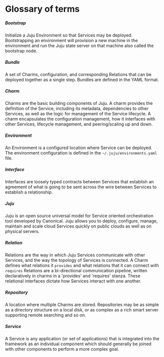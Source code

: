 # Glossary of terms

##### Bootstrap
Initialize a Juju Environment so that Services may be deployed.
Bootstrapping an environment will provision a new machine in the environment
and run the Juju state server on that machine also called the bootstrap node.

##### Bundle
A set of Charms, configuration, and corresponding Relations that can be
deployed together as a single step.  Bundles are defined in the YAML format.

##### Charm
Charms are the basic building components of Juju. A charm provides the
definition of the Service, including its metadata, dependencies to other
Services, as well as the logic for management of the Service lifecycle. A
charm encapsulates the configuration management, how it interfaces
with other Services, lifecycle management, and peering/scaling up and down.

##### Environment
An Environment is a configured location where Service can be deployed. The
environment configuration is defined in the `~/.juju/environments.yaml` file.

##### Interface
Interfaces are loosely typed contracts between Services that establish an
agreement of what is going to be sent across the wire between Services to
establish a relationship.

##### Juju
Juju is an open source universal model for Service oriented orchestration tool
developed by Canonical. Juju allows you to deploy, configure, manage, maintain
and scale cloud Services quickly on public clouds as well as on physical
servers.

##### Relation
Relations are the way in which Juju Services communicate with other Services,
and the way the topology of Services is connected.  A Charm defines what
relations it `provides` and what relations that it can connect with `requires`
Relations are a bi-directional communication pipeline, written declaratively in
charms in a 'provides' and 'requires' stanza. These relational interfaces
dictate how Services interact with one another.

##### Repository
A location where multiple Charms are stored. Repositories may be as simple as
a directory structure on a local disk, or as complex as a rich smart server
supporting remote searching and so on.

##### Service
A Service is any application (or set of applications) that is integrated into
the framework as an individual component which should generally be joined with
other components to perform a more complex goal.
